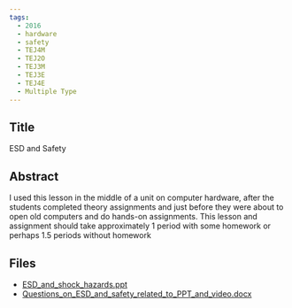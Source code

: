 ```yaml
---
tags:
  - 2016
  - hardware
  - safety
  - TEJ4M
  - TEJ2O
  - TEJ3M
  - TEJ3E
  - TEJ4E
  - Multiple Type
---
```

    
## Title

 ESD and Safety

## Abstract

I used this lesson in the middle of a unit on computer hardware, after the students completed theory assignments and just before they were about to open old computers and do hands-on assignments. This lesson and assignment should take approximately 1 period with some homework or perhaps 1.5 periods without homework

## Files

- [ESD_and_shock_hazards.ppt](https://www.russellgordon.ca/acse/cemc-cse-resources/resources/2016/John_Ricci/ESD_and_shock_hazards.ppt)
- [Questions_on_ESD_and_safety_related_to_PPT_and_video.docx](https://www.russellgordon.ca/acse/cemc-cse-resources/resources/2016/John_Ricci/Questions_on_ESD_and_safety_related_to_PPT_and_video.docx)
